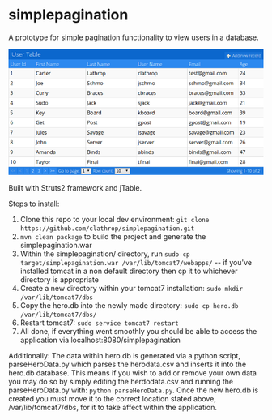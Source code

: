 # simplepagination

A prototype for simple pagination functionality to view users in a database. 

![alt tag](https://github.com/clathrop/simplepagination/blob/master/git-images/simplepagination.png)

Built with Struts2 framework and jTable.

Steps to install:

1. Clone this repo to your local dev environment: 
    `git clone https://github.com/clathrop/simplepagination.git` 
2. `mvn clean package` to build the project and generate the simplepagination.war
3. Within the simplepagination/ directory, run `sudo cp target/simplepagination.war /var/lib/tomcat7/webapps/` -- if you've installed tomcat in a non default directory then cp it to whichever directory is appropriate
4. Create a new directory within your tomcat7 installation: `sudo mkdir /var/lib/tomcat7/dbs`
5. Copy the hero.db into the newly made directory: `sudo cp hero.db /var/lib/tomcat7/dbs/`
6. Restart tomcat7: `sudo service tomcat7 restart`
7. All done, if everything went smoothly you should be able to access the application via localhost:8080/simplepagination


Additionally:
The data within hero.db is generated via a python script, parseHeroData.py which parses the herodata.csv and inserts it into the hero.db database. This means if you wish to add or remove your own data you may do so by simply editing the herdodata.csv and running the parseHeroData.py with: `python parseHeroData.py`. Once the new hero.db is created you must move it to the correct location stated above, /var/lib/tomcat7/dbs, for it to take affect within the application.

